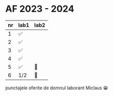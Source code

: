 # AF 2023 - 2024

| nr | lab1             | lab2 |
|----|------------------|------|
|1   |:white_check_mark:||
|2   |:white_check_mark:||
|3   |:white_check_mark:||
|4   |:white_check_mark:||
|5   |:white_check_mark:|:no_entry_sign:|
|6   |$1/2$             |:no_entry_sign:|

punctajele oferite de domnul laborant Miclaus :grin:
